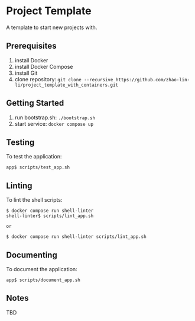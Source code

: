 # Project Template
A template to start new projects with.

Prerequisites
-------------
1. install Docker
1. install Docker Compose
1. install Git
1. clone repository: `git clone --recursive https://github.com/zhao-lin-li/project_template_with_containers.git`

Getting Started
---------------
1. run bootstrap.sh: `./bootstrap.sh`
1. start service: `docker compose up`

Testing
-------
To test the application:

    app$ scripts/test_app.sh

Linting
-------
To lint the shell scripts:

    $ docker compose run shell-linter
    shell-linter$ scripts/lint_app.sh

    or

    $ docker compose run shell-linter scripts/lint_app.sh

Documenting
-----------
To document the application:

    app$ scripts/document_app.sh

Notes
-----
TBD

